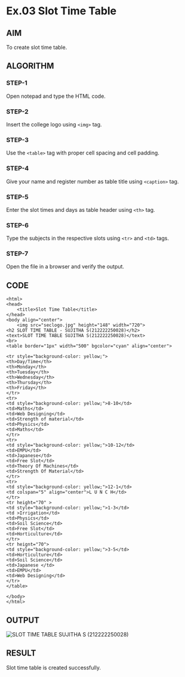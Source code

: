 # Ex.03 Slot Time Table
## AIM
  To create slot time table.

## ALGORITHM
### STEP-1
  Open notepad and type the HTML code.

### STEP-2
  Insert the college logo using ```<img>``` tag.

### STEP-3
  Use the ```<table>``` tag with proper cell spacing and cell padding.  

### STEP-4
  Give your name and register number as table title using ```<caption>``` tag.

### STEP-5
  Enter the slot times and days as table header using ```<th>``` tag.
  
### STEP-6
  Type the subjects in the respective slots using ```<tr>``` and ```<td>``` tags.
 
### STEP-7
  Open the file in a browser and verify the output.
  
## CODE
```<!DOCTYPE html>
<html>
<head>
    <title>Slot Time Table</title>
</head>
<body align="center">
    <img src="seclogo.jpg" height="148" width="720">
<h2 SLOT TIME TABLE - SUJITHA S(212222250028)</h2>
<text>SLOT TIME TABLE SUJITHA S(212222250028)</text>
<br>
<table border="1px" width="500" bgcolor="cyan" align="center">

<tr style="background-color: yellow;">
<th>Day/Time</th>
<th>Monday</th>
<th>Tuesday</th>
<th>Wednesday</th>
<th>Thursday</th>
<th>Friday</th>
</tr>
<tr>
<td style="background-color: yellow;">8-10</td>
<td>Maths</td>
<td>Web Designing</td>
<td>Strength of material</td>
<td>Physics</td>
<td>Maths</td>
</tr>
<tr>
<td style="background-color: yellow;">10-12</td>
<td>EMPU</td>
<td>Japanese</td>
<td>Free Slot</td>
<td>Theory Of Machines</td>
<td>Strength Of Material</td>
</tr>
<tr>
<td style="background-color: yellow;">12-1</td>
<td colspan="5" align="center">L U N C H</td>
</tr>
<tr height="70" >
<td style="background-color: yellow;">1-3</td>
<td >Irrigation</td>
<td>Physics</td>
<td>Soil Science</td>
<td>Free Slot</td>
<td>Horticulture</td>
</tr>
<tr heignt="70">
<td style="background-color: yellow;">3-5</td>
<td>Horticulture</td>
<td>Soil Science</td>
<td>Japanese </td>
<td>EMPU</td>
<td>Web Designing</td>
</tr>
</table>

</body>
</html>
```

## OUTPUT
![SLOT TIME TABLE SUJITHA S (212222250028)](https://user-images.githubusercontent.com/129753050/233199595-6905828d-9727-4da6-af36-9ae64b19039d.png)


## RESULT
 Slot time table is created successfully.
